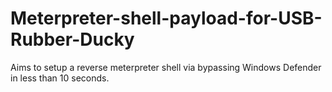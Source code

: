# Meterpreter-shell-payload-for-USB-Rubber-Ducky
Aims to setup a reverse meterpreter shell via bypassing Windows Defender in less than 10 seconds.
